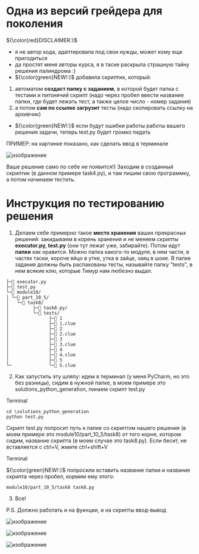# Одна из версий грейдера для поколения

${\color{red}DISCLAIMER:}$
* я не автор кода, адаптировала под свои нужды, может кому еще пригодиться
* да простят меня авторы курса, я в таске раскрыла страшную тайну решения палиндрома :)
* ${\color{green}NEW!:}$ добавила скриптик, который:
1) автоматом **создаст папку с заданием**, в которой будет папка с тестами и питонячий скрипт (надо через пробел ввести название папки, где будет лежать тест, а также целое число - номер задания)
3) а потом **сам по ссылке загрузит** тесты (надо скопировать ссылку на архивчик)
* ${\color{green}NEW!:}$ если будут ошибки работы работы вашего решения задачи, теперь test.py будет громко падать

ПРИМЕР: на картинке показано, как сделать ввод в терминале

![изображение](https://github.com/PavloOps/pygen_grader/assets/81432445/2e1a37b1-3d5c-4233-bebc-fb3c05adc443)

Ваше решение само по себе не появится!) Заходим в созданный скриптик (в данном примере task4.py), и там пишим свою программку, а потом начинаем тестить.

# Инструкция по тестированию решения

1. Делаем себе примерно такое **место хранения** ваших прекрасных решений: закидываем в корень хранения и не меняем скрипты **executor.py, test.py** (они тут лежат уже, забирайте). Потом идут **папки** как нравится. Можно папка какого-то модуля, в нем части, в частях таски, короче яйцо в утке, утка в зайце, заяц в шоке. В папке задания должны быть распакованы тесты, называйте папку "tests", в нем всякие клю, которые Тимур нам любезно выдал.

```📁 solutions_python_generation/<br>
├─📄 executor.py
├─📄 test.py
└─📁 module10/
│ └─📁 part_10_5/
│   └─📁 task8/
│         ├─📄 task8.py/
│         └─📁 tests/
│               ├─📄 1
│               ├─📄 1.clue
│               ├─📄 2
│               ├─📄 2.clue
│               ├─📄 3
│               ├─📄 3.clue
│               ├─📄 4
│               ├─📄 4.clue
│               ├─📄 5
└─              └─📄 5.clue
```
2. Как запустить эту шляпу: идем в терминал (у меня PyCharm, но это без разницы), сидим в нужной папке, в моем примере это solutions_python_generation, пинаем скрипт test.py

Terminal

    cd \solutions_python_generation
    python test.py

Скрипт test.py попросит путь к папке со скриптом нашего решения (в моем примере это module10/part_10_5/task8) от того корня, котором сидим, название скрипта (в моем случае это task8.py).
Если бесит, не вставляется с ctrl+V, жмите ctrl+shift+V

Terminal

${\color{green}NEW!:}$
попросили вставить название папки и название скрипта через пробел, кормим ему этого:

    module10/part_10_5/task8 task8.py

  

3. Все!

P.S. Должно работать и на фукнции, и на скрипты ввод-вывод

![изображение](https://github.com/PavloOps/pygen_grader/assets/81432445/d7325043-1805-4e23-9563-b7b012a2f623)

![изображение](https://github.com/PavloOps/pygen_grader/assets/81432445/251255bb-c8df-4fe5-a5de-ab7164fee29a)

![изображение](https://github.com/PavloOps/pygen_grader/assets/81432445/1f8a0cfa-bb95-4c57-8f77-82301f0c4df2)

